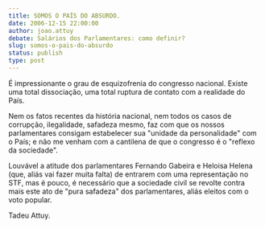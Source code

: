 ```yaml
---
title: SOMOS O PAÍS DO ABSURDO.
date: 2006-12-15 22:00:00
author: joao.attuy
debate: Salários dos Parlamentares: como definir?
slug: somos-o-pais-do-absurdo
status: publish 
type: post
---
```


É impressionante o grau de esquizofrenia do congresso nacional. Existe uma total dissociação, uma total ruptura de contato com a realidade do País.  

Nem os fatos recentes da história nacional, nem todos os casos de corrupção, ilegalidade, safadeza mesmo, faz com que os nossos parlamentares consigam estabelecer sua "unidade da personalidade" com o País; e não me venham com a cantilena de que o congresso é o "reflexo da sociedade".  

Louvável a atitude dos parlamentares Fernando Gabeira e Heloisa Helena (que, aliás vai fazer muita falta) de entrarem com uma representação no STF, mas é pouco, é necessário que a sociedade civil se revolte contra mais este ato de "pura safadeza" dos parlamentares, aliás eleitos com o voto popular.  

Tadeu Attuy.
